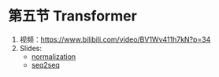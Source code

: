 # 第五节 Transformer
1. 视频：https://www.bilibili.com/video/BV1Wv411h7kN?p=34
2. Slides:
    - [normalization](https://speech.ee.ntu.edu.tw/~hylee/ml/ml2021-course-data/normalization_v4.pptx)
    - [seq2seq](https://speech.ee.ntu.edu.tw/~hylee/ml/ml2021-course-data/seq2seq_v9.pptx)
